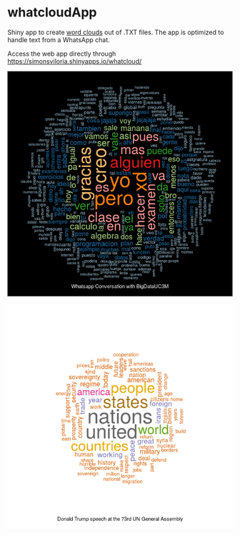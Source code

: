 # whatcloudApp
Shiny app to create [word clouds](https://en.wikipedia.org/wiki/Tag_cloud) out of .TXT files. The app is optimized to handle text from a WhatsApp chat.

Access the web app directly through https://simonsviloria.shinyapps.io/whatcloud/ 

![Wordcloud example 1 - CloudConversationwithBigData](/Images/CloudConversationwithBigData.png?raw=true)

![Wordcloud example 2 - Donald Trump speech at the 73rd UN General Assembly](/Images/Donald-Trump-Speech-at-the-73rd-UN-General-Assembly.png?raw=true)
